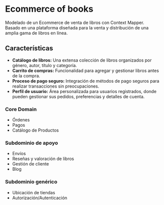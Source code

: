# Ecommerce of books
Modelado de un Ecommerce de venta de libros con Context Mapper. Basado en una plataforma diseñada para la venta y distribución de una amplia gama de libros en línea.

## Características
* **Catálogo de libros:** Una extensa colección de libros organizados por género, autor, título y categoría.
* **Carrito de compras:** Funcionalidad para agregar y gestionar libros antes de la compra.
* **Proceso de pago seguro:** Integración de métodos de pago seguros para realizar transacciones sin preocupaciones.
* **Perfil de usuario:** Área personalizada para usuarios registrados, donde pueden gestionar sus pedidos, preferencias y detalles de cuenta.


### Core Domain
* Órdenes
* Pagos
* Catálogo de Productos

### Subdominio de apoyo
* Envíos
* Reseñas y valoración de libros
* Gestión de cliente
* Blog

### Subdominio genérico
* Ubicación de tiendas
* Autorización/Autenticación
